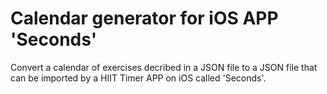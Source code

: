 # Calendar generator for iOS APP 'Seconds'

Convert a calendar of exercises decribed in a JSON file to a JSON file that can be
imported by a HIIT Timer APP on iOS called 'Seconds'.

